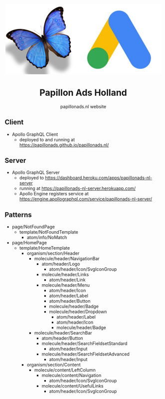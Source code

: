 <p align="center">
  <img width="500px" src="/logo.png">
</p>

<h1 align="center">Papillon Ads Holland</h1>

<p align="center">papillonads.nl website</p>

## Client

- Apollo GraphQL Client
  - deployed to and running at https://papillonads.github.io/papillonads.nl/

## Server

- Apollo GraphQL Server
  - deployed to https://dashboard.heroku.com/apps/papillonads-nl-server
  - running at https://papillonads-nl-server.herokuapp.com/
  - Apollo Engine registers service at https://engine.apollographql.com/service/papillonads-nl-server/

## Patterns

- page/NotFoundPage
  - template/NotFoundTemplate
    - atom/info/NoMatch
- page/HomePage
  - template/HomeTemplate
    - organism/section/Header
      - molecule/header/NavigationBar
        - atom/header/Logo
          - atom/header/Icon/SvgIconGroup
        - molecule/header/Links
          - atom/header/Link
        - molecule/header/Menu
          - atom/header/Icon
          - atom/header/Label
          - atom/header/Button
          - molecule/header/Badge
          - molecule/header/Dropdown
            - atom/header/Label
            - atom/header/Icon
            - molecule/header/Badge
      - molecule/header/SearchBar
        - atom/header/Button
        - molecule/header/SearchFieldsetStandard
          - atom/header/Input
        - molecule/header/SearchFieldsetAdvanced
          - atom/header/Input
    - organism/section/Content
      - molecule/content/LeftColumn
        - molecule/content/Navigation
          - atom/header/Icon/SvgIconGroup
        - molecule/content/UsefulLinks
          - atom/header/Icon/SvgIconGroup
